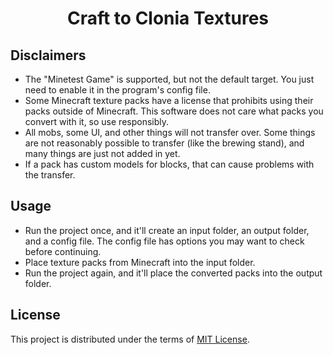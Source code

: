 <div align="center">
    <h1 align="center">Craft to Clonia Textures</h1>
</div>

## Disclaimers
- The "Minetest Game" is supported, but not the default target. You just need to enable it in the program's config file.
- Some Minecraft texture packs have a license that prohibits using their packs outside of Minecraft. This software does not care what packs you convert with it, so use responsibly.
- All mobs, some UI, and other things will not transfer over.
Some things are not reasonably possible to transfer (like the brewing stand),
and many things are just not added in yet.
- If a pack has custom models for blocks, that can cause problems with the transfer.

## Usage
- Run the project once, and it'll create an input folder, an output folder, and a config file. The config file has options you may want to check before continuing.
- Place texture packs from Minecraft into the input folder.
- Run the project again, and it'll place the converted packs into the output folder.

## License
This project is distributed under the terms of [MIT License](LICENSE).
